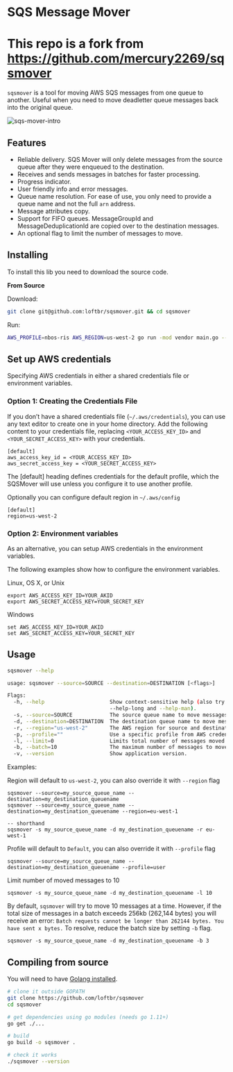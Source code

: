 # SQS Message Mover
# This repo is a fork from https://github.com/mercury2269/sqsmover

`sqsmover` is a tool for moving AWS SQS messages from one queue to another. Useful when you need to move deadletter queue messages back into the original queue.

![sqs-mover-intro](https://user-images.githubusercontent.com/159128/75104229-721d7580-55bb-11ea-9b06-437353a174c0.gif)


## Features

* Reliable delivery. SQS Mover will only delete messages from the source queue after they were enqueued to the destination.
* Receives and sends messages in batches for faster processing.
* Progress indicator.
* User friendly info and error messages.
* Queue name resolution. For ease of use, you only need to provide a queue name and not the full `arn` address.
* Message attributes copy.
* Support for FIFO queues. MessageGroupId and MessageDeduplicationId are copied over to the destination messages.
* An optional flag to limit the number of messages to move.

## Installing

To install this lib you need to download the source code.

**From Source**

Download:
```sh
git clone git@github.com:loftbr/sqsmover.git && cd sqsmover
```

Run:
```sh
AWS_PROFILE=nbos-ris AWS_REGION=us-west-2 go run -mod vendor main.go --source transactions-dlq --destination transactions
```

## Set up AWS credentials 

Specifying AWS credentials in either a shared credentials file or environment variables. 

### Option 1: Creating the Credentials File

If you don’t have a shared credentials file (`~/.aws/credentials`), you can use any text editor to create one in your home directory. Add the following content to your credentials file, replacing `<YOUR_ACCESS_KEY_ID>` and `<YOUR_SECRET_ACCESS_KEY>` with your credentials.

```
[default]
aws_access_key_id = <YOUR_ACCESS_KEY_ID>
aws_secret_access_key = <YOUR_SECRET_ACCESS_KEY>
```

The [default] heading defines credentials for the default profile, which the SQSMover will use unless you configure it to use another profile. 

Optionally you can configure default region in `~/.aws/config`
```
[default]
region=us-west-2
```

### Option 2: Environment variables

As an alternative, you can setup AWS credentials in the environment variables.

The following examples show how to configure the environment variables.

Linux, OS X, or Unix

```
export AWS_ACCESS_KEY_ID=YOUR_AKID
export AWS_SECRET_ACCESS_KEY=YOUR_SECRET_KEY
```
Windows

```
set AWS_ACCESS_KEY_ID=YOUR_AKID
set AWS_SECRET_ACCESS_KEY=YOUR_SECRET_KEY
```

## Usage

```bash
sqsmover --help

usage: sqsmover --source=SOURCE --destination=DESTINATION [<flags>]

Flags:
  -h, --help                     Show context-sensitive help (also try
                                 --help-long and --help-man).
  -s, --source=SOURCE            The source queue name to move messages from.
  -d, --destination=DESTINATION  The destination queue name to move messages to.
  -r, --region="us-west-2"       The AWS region for source and destination queues.
  -p, --profile=""               Use a specific profile from AWS credentials file.
  -l, --limit=0                  Limits total number of messages moved. No limit is set by default.
  -b, --batch=10                 The maximum number of messages to move at a time.
  -v, --version                  Show application version.
```

Examples:

Region will default to `us-west-2`, you can also override it with `--region` flag

```
sqsmover --source=my_source_queue_name --destination=my_destination_queuename
sqsmover --source=my_source_queue_name --destination=my_destination_queuename --region=eu-west-1

-- shorthand
sqsmover -s my_source_queue_name -d my_destination_queuename -r eu-west-1
```

Profile will default to `Default`, you can also override it with `--profile` flag

```
sqsmover --source=my_source_queue_name --destination=my_destination_queuename --profile=user
```

Limit number of moved messages to 10
```
sqsmover -s my_source_queue_name -d my_destination_queuename -l 10
```

By default, `sqsmover` will try to move 10 messages at a time. However, if the total size of messages
in a batch exceeds 256kb (262,144 bytes) you will receive an error: `Batch requests cannot be longer than 262144 bytes. You have sent x bytes.`
To resolve, reduce the batch size by setting `-b` flag.
```
sqsmover -s my_source_queue_name -d my_destination_queuename -b 3
```

## Compiling from source

You will need to have [Golang installed](https://golang.org/doc/install).

```sh
# clone it outside GOPATH
git clone https://github.com/loftbr/sqsmover
cd sqsmover

# get dependencies using go modules (needs go 1.11+)
go get ./...

# build
go build -o sqsmover .

# check it works
./sqsmover --version
```
